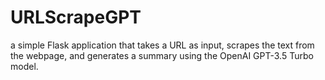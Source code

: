 # URLScrapeGPT
a simple Flask application that takes a URL as input, scrapes the text from the webpage, and generates a summary using the OpenAI GPT-3.5 Turbo model.
